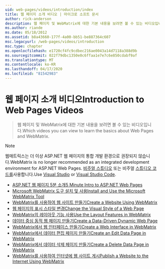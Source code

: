 ```yaml
---
uid: web-pages/videos/introduction/index
title: 웹 페이지 소개 비디오 | 마이크로 소프트 문서
author: rick-anderson
description: 웹 페이지 및 WebMatrix에 대한 기본 내용을 보려면 볼 수 있는 비디오입니다.
ms.author: riande
ms.date: 05/18/2012
ms.assetid: b8a43660-177f-4a00-bb51-be887364c607
msc.legacyurl: /web-pages/videos/introduction
msc.type: chapter
ms.openlocfilehash: e1720cf4fc9cdbec216ae0043a14d7118a388d9b
ms.sourcegitcommit: 022f79dbc1350e0c6ffaa1e7e7c6e850cdabf9af
ms.translationtype: MT
ms.contentlocale: ko-KR
ms.lasthandoff: 04/17/2020
ms.locfileid: "81542983"
---
```

# <a name="introduction-to-web-pages-videos"></a><span data-ttu-id="3008a-103">웹 페이지 소개 비디오</span><span class="sxs-lookup"><span data-stu-id="3008a-103">Introduction to Web Pages Videos</span></span>

> <span data-ttu-id="3008a-104">웹 페이지 및 WebMatrix에 대한 기본 내용을 보려면 볼 수 있는 비디오입니다.</span><span class="sxs-lookup"><span data-stu-id="3008a-104">Which videos you can view to learn the basics about Web Pages and WebMatrix.</span></span>

> [!NOTE] 
> <span data-ttu-id="3008a-105">웹매트릭스는 더 이상 ASP.NET 웹 페이지의 통합 개발 환경으로 권장되지 않습니다.</span><span class="sxs-lookup"><span data-stu-id="3008a-105">WebMatrix is no longer recommended as an integrated development environment for ASP.NET Web Pages.</span></span> <span data-ttu-id="3008a-106">[비주얼 스튜디오](xref:web-pages/overview/getting-started/program-asp-net-web-pages-in-visual-studio) 또는 비주얼 [스튜디오 코드를](https://code.visualstudio.com/)사용합니다.</span><span class="sxs-lookup"><span data-stu-id="3008a-106">Use [Visual Studio](xref:web-pages/overview/getting-started/program-asp-net-web-pages-in-visual-studio) or [Visual Studio Code](https://code.visualstudio.com/).</span></span>

- [<span data-ttu-id="3008a-107">ASP.NET 웹 페이지 5분 소개</span><span class="sxs-lookup"><span data-stu-id="3008a-107">5 Minute Intro to ASP.NET Web Pages</span></span>](5-minute-introduction-to-aspnet-web-pages.md)
- [<span data-ttu-id="3008a-108">Microsoft WebMatrix 도구 설치 및 사용</span><span class="sxs-lookup"><span data-stu-id="3008a-108">Install and Use the Microsoft WebMatrix Tool</span></span>](install-and-use-the-microsoft-webmatrix-tool.md)
- [<span data-ttu-id="3008a-109">WebMatrix를 사용하여 웹 사이트 만들기</span><span class="sxs-lookup"><span data-stu-id="3008a-109">Create a Website Using WebMatrix</span></span>](create-a-website-using-webmatrix.md)
- [<span data-ttu-id="3008a-110">웹 페이지의 표시 스타일 변경</span><span class="sxs-lookup"><span data-stu-id="3008a-110">Change the Visual Style of a Web Page</span></span>](change-the-visual-style-of-a-web-page.md)
- [<span data-ttu-id="3008a-111">WebMatrix의 레이아웃 기능 사용</span><span class="sxs-lookup"><span data-stu-id="3008a-111">Use the Layout Features in WebMatrix</span></span>](use-the-layout-features-in-webmatrix.md)
- [<span data-ttu-id="3008a-112">데이터 중심 동적 웹 페이지 만들기</span><span class="sxs-lookup"><span data-stu-id="3008a-112">Create a Data-Driven Dynamic Web Page</span></span>](create-a-data-driven-dynamic-web-page.md)
- [<span data-ttu-id="3008a-113">WebMatrix에서 웹 인터페이스 만들기</span><span class="sxs-lookup"><span data-stu-id="3008a-113">Create a Web Interface in WebMatrix</span></span>](create-a-web-interface-in-webmatrix.md)
- [<span data-ttu-id="3008a-114">WebMatrix에서 데이터 편집 페이지 만들기</span><span class="sxs-lookup"><span data-stu-id="3008a-114">Create an Edit Data Page in WebMatrix</span></span>](create-an-edit-data-page-in-webmatrix.md)
- [<span data-ttu-id="3008a-115">WebMatrix에서 데이터 삭제 페이지 만들기</span><span class="sxs-lookup"><span data-stu-id="3008a-115">Create a Delete Data Page in WebMatrix</span></span>](create-a-delete-data-page-in-webmatrix.md)
- [<span data-ttu-id="3008a-116">WebMatrix를 사용하여 인터넷에 웹 사이트 게시</span><span class="sxs-lookup"><span data-stu-id="3008a-116">Publish a Website to the Internet Using WebMatrix</span></span>](publish-a-website-to-the-internet-using-webmatrix.md)

